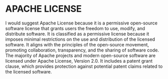 # APACHE LICENSE
I would suggest Apache License because it is a permissive open-source software license that grants users the freedom to use, modify, and distribute software.
It is classified as a permissive license because it imposes minimal restrictions on the use and distribution of the licensed software.
It aligns with the principles of the open-source movement, promoting collaboration, transparency, and the sharing of software code.
The majority of Apache projects and modern open-source software are licensed under Apache License, Version 2.0.
It includes a patent grant clause, which provides protection against potential patent claims related to the licensed software.
